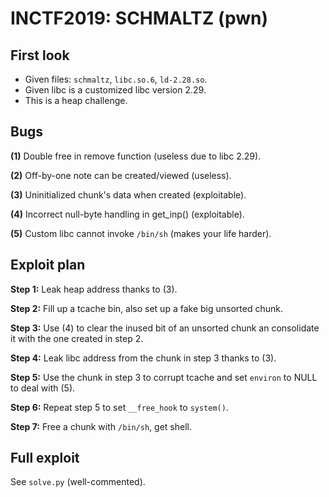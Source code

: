 ﻿# INCTF2019: SCHMALTZ (pwn)
## First look
- Given files: `schmaltz`, `libc.so.6`, `ld-2.28.so`.
- Given libc is a customized libc version 2.29.
- This is a heap challenge.
## Bugs
**(1)** Double free in remove function (useless due to libc 2.29).

**(2)** Off-by-one note can be created/viewed (useless).

**(3)** Uninitialized chunk's data when created (exploitable).

**(4)** Incorrect null-byte handling in get_inp() (exploitable).

**(5)** Custom libc cannot invoke `/bin/sh` (makes your life harder).

## Exploit plan
**Step 1:** Leak heap address thanks to (3).

**Step 2:** Fill up a tcache bin, also set up a fake big unsorted chunk.

**Step 3:** Use (4) to clear the inused bit of an unsorted chunk an consolidate it with the one created in step 2.

**Step 4:** Leak libc address from the chunk in step 3 thanks to (3).

**Step 5:** Use the chunk in step 3 to corrupt tcache and set `environ` to NULL to deal with (5).

**Step 6:** Repeat step 5 to set `__free_hook` to `system()`.

**Step 7:** Free a chunk with `/bin/sh`, get shell.
## Full exploit
See `solve.py` (well-commented).
